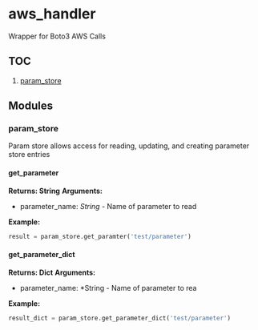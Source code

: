 # aws_handler
Wrapper for Boto3 AWS Calls

## TOC
1. [param_store](#param_store)


## Modules

### param_store
Param store allows access for reading, updating, and creating parameter store entries

#### get_parameter
**Returns: String**
**Arguments:**
 - parameter_name: *String* - Name of parameter to read

**Example:**
```python
result = param_store.get_paramter('test/parameter')
```

#### get_parameter_dict
**Returns: Dict**
**Arguments:**
 - parameter_name: *String - Name of parameter to rea

**Example:**
```python
result_dict = param_store.get_parameter_dict('test/parameter')
```
 